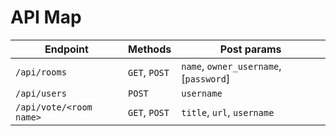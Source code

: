 # API Map

| Endpoint | Methods | Post params
--- | --- | ---
| `/api/rooms` | `GET`, `POST` | `name`, `owner_username`, [`password`]
| `/api/users` | `POST` | `username`
| `/api/vote/<room name>` | `GET`, `POST` | `title`, `url`, `username`
